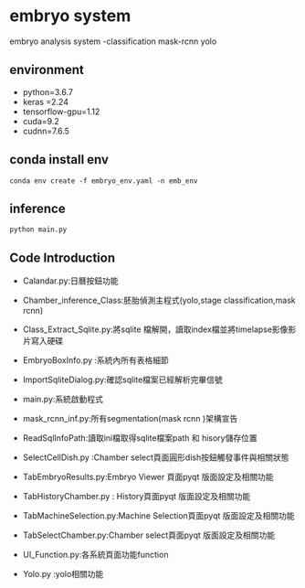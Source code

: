 # embryo system

embryo analysis system -classification mask-rcnn yolo


## environment

- python=3.6.7
- keras =2.24 
- tensorflow-gpu=1.12
- cuda=9.2
- cudnn=7.6.5


## conda install env

`conda env create -f embryo_env.yaml -n emb_env`


## inference

`python main.py`

## Code Introduction

- Calandar.py:日曆按鈕功能
- Chamber_inference_Class:胚胎偵測主程式(yolo,stage classification,mask rcnn)
- Class_Extract_Sqlite.py:將sqlite 檔解開，讀取index檔並將timelapse影像影片寫入硬碟
- EmbryoBoxInfo.py :系統內所有表格細節
- ImportSqliteDialog.py:確認sqlite檔案已經解析完畢信號
- main.py:系統啟動程式
- mask_rcnn_inf.py:所有segmentation(mask rcnn )架構宣告
- ReadSqlInfoPath:讀取ini檔取得sqlite檔案path 和 hisory儲存位置
- SelectCellDish.py :Chamber select頁面圓形dish按鈕觸發事件與相關狀態

- TabEmbryoResults.py:Embryo Viewer 頁面pyqt 版面設定及相關功能
- TabHistoryChamber.py : History頁面pyqt 版面設定及相關功能
- TabMachineSelection.py:Machine Selection頁面pyqt 版面設定及相關功能
- TabSelectChamber.py:Chamber select頁面pyqt 版面設定及相關功能
- UI_Function.py:各系統頁面功能function
- Yolo.py :yolo相關功能

